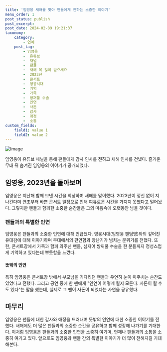 ```yaml
---
title: '임영웅 새해를 맞아 팬들에게 전하는 소중한 이야기'
menu_order: 1
post_status: publish
post_excerpt: 
post_date: 2024-02-09 19:21:37
taxonomy:
    category:
        - 연예
    post_tag:
        - 임영웅
        -  유튜브
        -  채널
        -  팬들
        -  새해 복 많이 받으세요
        -  2023년
        -  콘서트
        -  영웅시대
        -  기억
        -  가족
        -  쌍꺼풀 수술
        -  인연
        -  사돈
        -  감사
        -  애정
        -  소통
custom_fields:
    field1: value 1
    field2: value 2
---
```


![Image](https://ssl.pstatic.net/mimgnews/image/009/2024/02/09/0005256833_001_20240209090401019.jpg?type=w540)

임영웅이 유튜브 채널을 통해 팬들에게 감사 인사를 전하고 새해 인사를 건넸다. 즐거운 무대 뒤 숨겨진 임영웅의 이야기가 공개되었다.
## 임영웅, 2023년을 돌아보며
임영웅은 지난해 함께 보낸 시간을 회상하며 새해를 맞이했다. 2023년이 정신 없이 지나간다며 연초부터 바쁜 콘서트 일정으로 인해 여유로운 시간을 가지지 못했다고 털어놨다. 그렇지만 팬들과 함께한 소중한 순간들은 그의 마음속에 오랫동안 남을 것이다.
### 팬들과의 특별한 인연
임영웅은 팬들과의 소중한 인연에 대해 언급했다. 영웅시대(임영웅 팬덤명)와의 깊어진 유대감에 대해 이야기하며 무대에서의 편안함과 장난기가 넘치는 분위기를 전했다. 또한, 콘서트장에서 가족과 함께 와주신 팬들, 심지어 쌍꺼풀 수술을 한 분들까지 정성스럽게 기억하고 있다는데 뿌듯함을 느꼈다.
#### 뜻밖의 인연
특히 임영웅은 콘서트장 밖에서 부모님을 기다리던 팬들과 우연히 눈이 마주치는 순간도 있었다고 전했다. 그리고 공연 중에 한 팬에게 "인연이 어떻게 될지 모른다. 사돈이 될 수도 있다"는 말을 했는데, 실제로 그 팬이 사돈이 되었다는 사연을 공유했다.
## 마무리
임영웅은 팬들에 대한 감사와 애정을 드러내며 뜻밖의 인연에 대한 소중한 이야기를 전했다. 새해에도 더 많은 팬들과의 소중한 순간을 공유하고 함께 성장해 나가기를 기대한다.
이처럼 임영웅은 팬들과의 소중한 인연을 소중히 여기며, 언제나 팬들과의 소통을 소중히 여기고 있다. 앞으로도 임영웅과 팬들 간의 특별한 이야기가 더 많이 전해지길 기대해본다.
